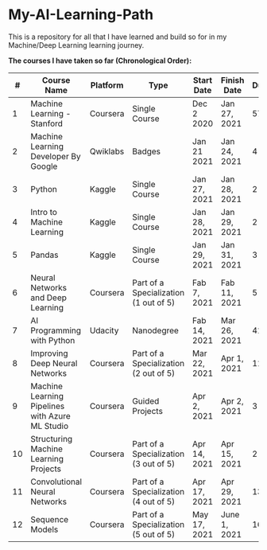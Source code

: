 # My-AI-Learning-Path
This is a repository for all that I have learned and build so for in my Machine/Deep Learning learning journey.

**The courses I have taken so far (Chronological Order):**

|#|Course Name|Platform|Type|Start Date|Finish Date|Duration|
|--|--|--|--|--|--|--|
|1|Machine Learning - Stanford|Coursera|Single Course|Dec 2 2020|Jan 27, 2021|57 Days|
|2|Machine Learning Developer By Google|Qwiklabs|Badges|Jan 21 2021|Jan 24, 2021|4 Days|
|3|Python|Kaggle|Single Course|Jan 27, 2021|Jan 28, 2021|2 Days|
|4|Intro to Machine Learning|Kaggle|Single Course|Jan 28, 2021|Jan 29, 2021|2 Days|
|5|Pandas|Kaggle|Single Course|Jan 29, 2021|Jan 31, 2021|3 Days|
|6|Neural Networks and Deep Learning|Coursera|Part of a Specialization (1 out of 5)|Fab 7, 2021|Fab 11, 2021|5 Days|
|7|AI Programming with Python|Udacity|Nanodegree|Fab 14, 2021|Mar 26, 2021|41 Days|
|8|Improving Deep Neural Networks|Coursera|Part of a Specialization (2 out of 5)|Mar 22, 2021|Apr 1, 2021|11 Days|
|9|Machine Learning Pipelines with Azure ML Studio|Coursera|Guided Projects|Apr 2, 2021|Apr 2, 2021|3 Hours|
|10|Structuring Machine Learning Projects|Coursera|Part of a Specialization (3 out of 5)|Apr 14, 2021|Apr 15, 2021|2 Days|
|11|Convolutional Neural Networks|Coursera|Part of a Specialization (4 out of 5)|Apr 17, 2021|Apr 29, 2021|13 Days|
|12|Sequence Models|Coursera|Part of a Specialization (5 out of 5)|May 17, 2021|June 1, 2021|16 Days|
